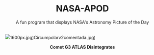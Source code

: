 <div align="center">
  <h1>
    NASA-APOD
  </h1>
</div>
  
<div align="center">
  A fun program that displays NASA's Astronomy Picture of the Day
</div>

<br>

![](https://apod.nasa.gov/apod/image/2502/AtlasDisintegrating_Majzik_3600.jpg)1600px.jpg)Circumpolarv2comentada.jpg)

<p align = "center">
  <b>Comet G3 ATLAS Disintegrates</b>
</p>
